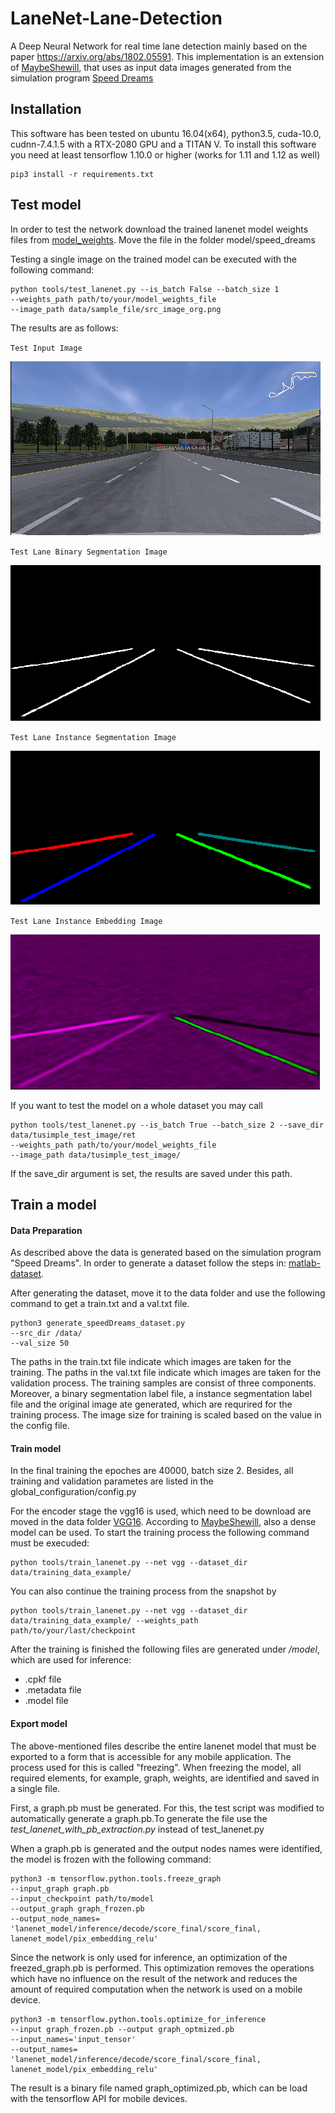 # LaneNet-Lane-Detection 
A Deep Neural Network for real time lane detection mainly based on the paper https://arxiv.org/abs/1802.05591.
This implementation is an extension of [MaybeShewill](https://github.com/MaybeShewill-CV/lanenet-lane-detection), that uses as input data images generated from the simulation program [Speed Dreams](http://www.speed-dreams.org/)

## Installation
This software has been tested on ubuntu 16.04(x64), python3.5, cuda-10.0, cudnn-7.4.1.5 with a RTX-2080 GPU and a TITAN V. 
To install this software you need at least tensorflow 1.10.0 or higher (works for 1.11 and 1.12 as well)
```
pip3 install -r requirements.txt
```

## Test model
In order to test the network download the trained lanenet model weights files from [model_weights](www.google.de).
Move the file in the folder model/speed_dreams

Testing a single image on the trained model can be executed with the following command:

```
python tools/test_lanenet.py --is_batch False --batch_size 1 
--weights_path path/to/your/model_weights_file 
--image_path data/sample_file/src_image_org.png
```
The results are as follows:

`Test Input Image`

![Test Input](data/sample_files/src_image.png)

`Test Lane Binary Segmentation Image`

![Test Lane_Binary_Seg](data/sample_files/binary_image.png)

`Test Lane Instance Segmentation Image`

![Test Lane_Instance_Seg](data/sample_files/mask_image.png)

`Test Lane Instance Embedding Image`

![Test Lane_Embedding](data/sample_files/instance_image.png)

If you want to test the model on a whole dataset you may call
```
python tools/test_lanenet.py --is_batch True --batch_size 2 --save_dir data/tusimple_test_image/ret 
--weights_path path/to/your/model_weights_file 
--image_path data/tusimple_test_image/
```
If the save_dir argument is set, the results are saved under this path.

## Train a model
#### Data Preparation
As described above the data is generated based on the simulation program "Speed Dreams". In order to generate a dataset follow the steps in: [matlab-dataset](https://github.com/LukasProgram/LaneNet-Masterwork/tree/master/matlab-dataset).

After generating the dataset, move it to the data folder and use the following command to get a train.txt and a val.txt file.
```
python3 generate_speedDreams_dataset.py
--src_dir /data/
--val_size 50
```

The paths in the train.txt file indicate which images are taken for the training. The paths in the val.txt file indicate which images are taken for the validation process. The training samples are consist of three components. Moreover, a binary segmentation label file, a instance segmentation label file and the original image ate generated, which are requrired for the training process. The image size for training is scaled based on the value in the config file.

#### Train model
In the final training the epoches are 40000, batch size 2. Besides, all training and validation parametes are listed in the global_configuration/config.py

For the encoder stage the vgg16 is used, which need to be download are moved in the data folder [VGG16](https://github.com/tensorflow/models/tree/master/research/slim#pre-trained-models). According to [MaybeShewill](https://github.com/MaybeShewill-CV/lanenet-lane-detection), also a dense model can be used. To start the training process the following command must be execuded:

```
python tools/train_lanenet.py --net vgg --dataset_dir data/training_data_example/
```
You can also continue the training process from the snapshot by
```
python tools/train_lanenet.py --net vgg --dataset_dir data/training_data_example/ --weights_path path/to/your/last/checkpoint
```

After the training is finished the following files are generated under */model*, which are used for inference:
- .cpkf file
- .metadata file
- .model file

#### Export model
The above-mentioned files describe the entire lanenet model that must be exported to a form that is
accessible for any mobile application. The process used for this is called "freezing". When freezing the model, all required elements, for example, graph, weights, are identified and saved in a single file.

First, a graph.pb must be generated. For this, the test script was modified to automatically generate a graph.pb.To generate the file use the *test_lanenet_with_pb_extraction.py* instead of test_lanenet.py

When a graph.pb is generated and the output nodes names were identified, the model is frozen with the
following command:

```
python3 -m tensorflow.python.tools.freeze_graph
--input_graph graph.pb
--input_checkpoint path/to/model
--output_graph graph_frozen.pb
--output_node_names=
'lanenet_model/inference/decode/score_final/score_final,
lanenet_model/pix_embedding_relu'
```

Since the network is only used for inference, an optimization of the freezed_graph.pb is performed. This optimization removes the operations which have no influence on the result of the network and reduces the amount of required computation when the network is used on a mobile device.

```
python3 -m tensorflow.python.tools.optimize_for_inference
--input graph_frozen.pb --output graph_optmized.pb
--input_names='input_tensor'
--output_names=
'lanenet_model/inference/decode/score_final/score_final,
lanenet_model/pix_embedding_relu'
```

The result is a binary file named graph_optimized.pb, which can be load with the tensorflow API for mobile devices.
